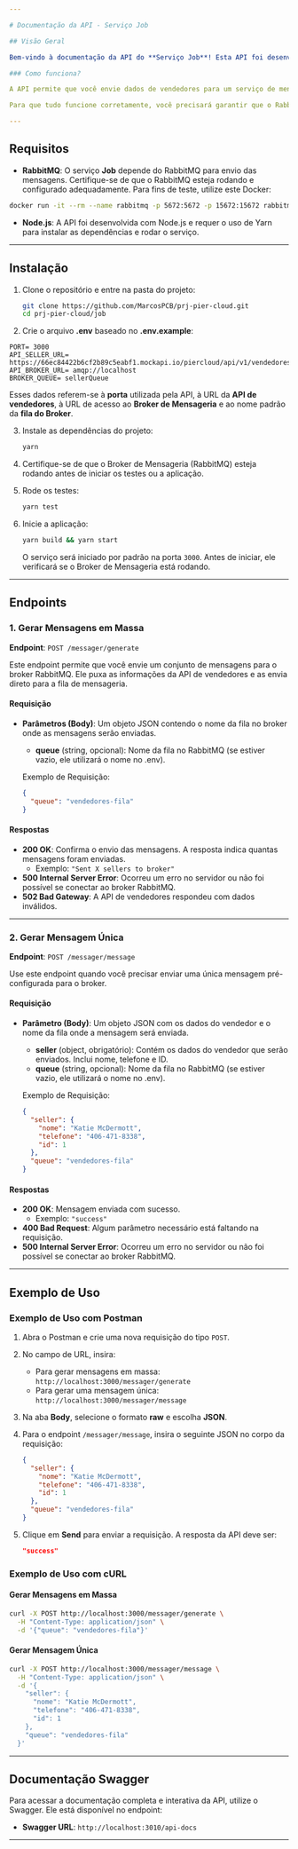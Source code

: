```yaml
---

# Documentação da API - Serviço Job

## Visão Geral

Bem-vindo à documentação da API do **Serviço Job**! Esta API foi desenvolvida para o envio de mensagens para um **broker de mensageria** (RabbitMQ) com informações de vendedores. A API fornece dois endpoints principais: um para o envio de várias mensagens e outro para o envio de uma única mensagem.

### Como funciona?

A API permite que você envie dados de vendedores para um serviço de mensageria, que por sua vez envia essas mensagens para uma outra API que consumirá esses dados. As informações do vendedor, como nome, telefone e ID, são provenientes de uma API externa ou são enviadas em formato JSON para serem colocadas na fila do broker.

Para que tudo funcione corretamente, você precisará garantir que o RabbitMQ esteja configurado e rodando no ambiente.

---
```


## Requisitos

- **RabbitMQ**: O serviço **Job** depende do RabbitMQ para envio das mensagens. Certifique-se de que o RabbitMQ esteja rodando e configurado adequadamente. Para fins de teste, utilize este Docker:
```bash
docker run -it --rm --name rabbitmq -p 5672:5672 -p 15672:15672 rabbitmq:4.0-management
```
- **Node.js**: A API foi desenvolvida com Node.js e requer o uso de Yarn para instalar as dependências e rodar o serviço.

---

## Instalação

1. Clone o repositório e entre na pasta do projeto:

   ```bash
   git clone https://github.com/MarcosPCB/prj-pier-cloud.git
   cd prj-pier-cloud/job
   ```

2. Crie o arquivo **.env** baseado no **.env.example**:

```.env
PORT= 3000
API_SELLER_URL= https://66ec84422b6cf2b89c5eabf1.mockapi.io/piercloud/api/v1/vendedores
API_BROKER_URL= amqp://localhost
BROKER_QUEUE= sellerQueue
```

Esses dados referem-se à **porta** utilizada pela API, à URL da **API de vendedores**, à URL de acesso ao **Broker de Mensageria** e ao nome padrão da **fila do Broker**.

3. Instale as dependências do projeto:

   ```bash
   yarn
   ```

4. Certifique-se de que o Broker de Mensageria (RabbitMQ) esteja rodando antes de iniciar os testes ou a aplicação.

5. Rode os testes:

   ```bash
   yarn test
   ```

6. Inicie a aplicação:

   ```bash
   yarn build && yarn start
   ```

   O serviço será iniciado por padrão na porta `3000`. Antes de iniciar, ele verificará se o Broker de Mensageria está rodando.

---

## Endpoints

### 1. Gerar Mensagens em Massa

**Endpoint**: `POST /messager/generate`

Este endpoint permite que você envie um conjunto de mensagens para o broker RabbitMQ. Ele puxa as informações da API de vendedores e as envia direto para a fila de mensageria.

#### Requisição

- **Parâmetros (Body)**: Um objeto JSON contendo o nome da fila no broker onde as mensagens serão enviadas.
  - **queue** (string, opcional): Nome da fila no RabbitMQ (se estiver vazio, ele utilizará o nome no .env).

  Exemplo de Requisição:
  ```json
  {
    "queue": "vendedores-fila"
  }
  ```

#### Respostas

- **200 OK**: Confirma o envio das mensagens. A resposta indica quantas mensagens foram enviadas.
  - Exemplo: `"Sent X sellers to broker"`
- **500 Internal Server Error**: Ocorreu um erro no servidor ou não foi possível se conectar ao broker RabbitMQ.
- **502 Bad Gateway**: A API de vendedores respondeu com dados inválidos.

---

### 2. Gerar Mensagem Única

**Endpoint**: `POST /messager/message`

Use este endpoint quando você precisar enviar uma única mensagem pré-configurada para o broker.

#### Requisição

- **Parâmetro (Body)**: Um objeto JSON com os dados do vendedor e o nome da fila onde a mensagem será enviada.
  - **seller** (object, obrigatório): Contém os dados do vendedor que serão enviados. Inclui nome, telefone e ID.
  - **queue** (string, opcional): Nome da fila no RabbitMQ (se estiver vazio, ele utilizará o nome no .env).

  Exemplo de Requisição:
  ```json
  {
    "seller": {
      "nome": "Katie McDermott",
      "telefone": "406-471-8338",
      "id": 1
    },
    "queue": "vendedores-fila"
  }
  ```

#### Respostas

- **200 OK**: Mensagem enviada com sucesso.
  - Exemplo: `"success"`
- **400 Bad Request**: Algum parâmetro necessário está faltando na requisição.
- **500 Internal Server Error**: Ocorreu um erro no servidor ou não foi possível se conectar ao broker RabbitMQ.

---

## Exemplo de Uso

### Exemplo de Uso com Postman

1. Abra o Postman e crie uma nova requisição do tipo `POST`.
2. No campo de URL, insira:
   
   - Para gerar mensagens em massa: `http://localhost:3000/messager/generate`
   - Para gerar uma mensagem única: `http://localhost:3000/messager/message`
   
3. Na aba **Body**, selecione o formato **raw** e escolha **JSON**.

4. Para o endpoint `/messager/message`, insira o seguinte JSON no corpo da requisição:
   ```json
   {
     "seller": {
       "nome": "Katie McDermott",
       "telefone": "406-471-8338",
       "id": 1
     },
     "queue": "vendedores-fila"
   }
   ```

5. Clique em **Send** para enviar a requisição. A resposta da API deve ser:
   ```json
   "success"
   ```

### Exemplo de Uso com cURL

#### Gerar Mensagens em Massa

```bash
curl -X POST http://localhost:3000/messager/generate \
  -H "Content-Type: application/json" \
  -d '{"queue": "vendedores-fila"}'
```

#### Gerar Mensagem Única

```bash
curl -X POST http://localhost:3000/messager/message \
  -H "Content-Type: application/json" \
  -d '{
    "seller": {
      "nome": "Katie McDermott",
      "telefone": "406-471-8338",
      "id": 1
    },
    "queue": "vendedores-fila"
  }'
```

---

## Documentação Swagger

Para acessar a documentação completa e interativa da API, utilize o Swagger. Ele está disponível no endpoint:

- **Swagger URL**: `http://localhost:3010/api-docs`

---